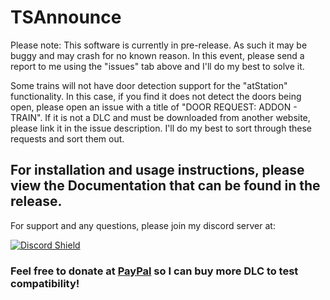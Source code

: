 # TSAnnounce

Please note: This software is currently in pre-release. As such it may be buggy and may crash for no known reason. In this event, please send a report to me using the "issues" tab above and I'll do my best to solve it.

Some trains will not have door detection support for the "atStation" functionality. In this case, if you find it does not detect the doors being open, please open an issue with a title of "DOOR REQUEST: ADDON - TRAIN". If it is not a DLC and must be downloaded from another website, please link it in the issue description. I'll do my best to sort through these requests and sort them out.

## For installation and usage instructions, please view the Documentation that can be found in the release.

For support and any questions, please join my discord server at:


[![Discord Shield](https://discordapp.com/api/guilds/957593187743068160/widget.png?style=shield)](https://discord.gg/9mGHwtkvGB)

### Feel free to donate at [PayPal](https://www.paypal.com/donate/?hosted_button_id=6JE9UWGP5MVM4) so I can buy more DLC to test compatibility!
